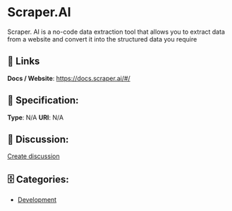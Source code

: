 # Scraper.AI


Scraper. AI is a no-code data extraction tool that allows you to extract data from a website and convert it into the structured data you require

##  🔗 Links
**Docs / Website**: https://docs.scraper.ai/#/

## 🧬 Specification:
**Type**:  N/A 
**URI**:  N/A 

## 💬 Discussion:
[Create discussion](https://github.com/apis-list/apis-list/discussions/new)

## 🗄️ Categories:
- [Development](https://github.com/apis-list/apis-list#development)



